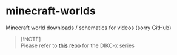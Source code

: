 # minecraft-worlds
Minecraft world downloads / schematics for videos (sorry GitHub)

> [!NOTE]\
> Please refer to [this repo](https://github.com/d-002/dikc-8) for the DIKC-x series
